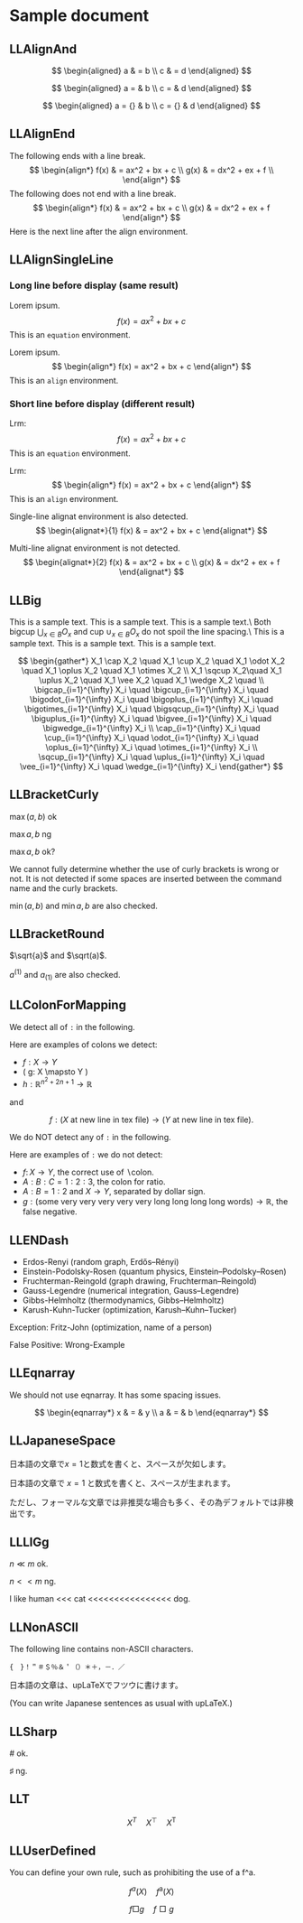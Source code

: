 # Sample document

## LLAlignAnd

$$
\begin{aligned}
    a & = b \\
    c & = d
\end{aligned}
$$

$$
\begin{aligned}
    a = & b \\
    c = & d
\end{aligned}
$$

$$
\begin{aligned}
    a = {} & b \\
    c = {} & d
\end{aligned}
$$

## LLAlignEnd

The following ends with a line break.
$$
\begin{align*}
  f(x) & = ax^2 + bx + c \\
  g(x) & = dx^2 + ex + f \\
\end{align*}
$$
The following does not end with a line break.
$$
\begin{align*}
  f(x) & = ax^2 + bx + c \\
  g(x) & = dx^2 + ex + f
\end{align*}
$$
Here is the next line after the align environment.

## LLAlignSingleLine

### Long line before display (same result)

Lorem ipsum.
$$
\begin{equation*}
    f(x) = ax^2 + bx + c
\end{equation*}
$$
This is an `equation` environment.

Lorem ipsum.
$$
\begin{align*}
f(x) = ax^2 + bx + c
\end{align*}
$$
This is an `align` environment.

### Short line before display (different result)

Lrm:
$$
\begin{equation*}
    f(x) = ax^2 + bx + c
\end{equation*}
$$
This is an `equation` environment.

Lrm:
$$
\begin{align*}
    f(x) = ax^2 + bx + c
\end{align*}
$$
This is an `align` environment.

Single-line alignat environment is also detected.
$$
\begin{alignat*}{1}
    f(x) & = ax^2 + bx + c
\end{alignat*}
$$

Multi-line alignat environment is not detected.
$$
\begin{alignat*}{2}
    f(x) & = ax^2 + bx + c \\
    g(x) & = dx^2 + ex + f
\end{alignat*}
$$

## LLBig

This is a sample text.
This is a sample text.
This is a sample text.\\
Both
bigcup $\bigcup_{x \in B} O_x$ and
cup $\cup_{x \in B} O_x$ do not spoil the line spacing.\\
This is a sample text.
This is a sample text.
This is a sample text.

$$
\begin{gather*}
 X_1 \cap X_2 \quad
 X_1 \cup X_2 \quad
 X_1 \odot X_2 \quad
 X_1 \oplus X_2 \quad
 X_1 \otimes X_2 \\
 X_1 \sqcup X_2\quad
 X_1 \uplus X_2 \quad
 X_1 \vee X_2 \quad
 X_1 \wedge X_2 \quad \\
 \bigcap_{i=1}^{\infty} X_i \quad
 \bigcup_{i=1}^{\infty} X_i \quad
 \bigodot_{i=1}^{\infty} X_i \quad
 \bigoplus_{i=1}^{\infty} X_i \quad
 \bigotimes_{i=1}^{\infty} X_i \quad
 \bigsqcup_{i=1}^{\infty} X_i \quad
 \biguplus_{i=1}^{\infty} X_i \quad
 \bigvee_{i=1}^{\infty} X_i \quad
 \bigwedge_{i=1}^{\infty} X_i \\
 \cap_{i=1}^{\infty} X_i \quad
 \cup_{i=1}^{\infty} X_i \quad
 \odot_{i=1}^{\infty} X_i \quad
 \oplus_{i=1}^{\infty} X_i \quad
 \otimes_{i=1}^{\infty} X_i \\
 \sqcup_{i=1}^{\infty} X_i \quad
 \uplus_{i=1}^{\infty} X_i \quad
 \vee_{i=1}^{\infty} X_i \quad
 \wedge_{i=1}^{\infty} X_i
\end{gather*}
$$

## LLBracketCurly

$\max(a,b)$ ok

$\max{a,b}$ ng

$\max {a,b}$ ok?

We cannot fully determine whether the use of curly brackets is wrong or not.
It is not detected if some spaces are inserted between the command name and the curly brackets.

$\min(a,b)$ and $\min{a,b}$ are also checked.

## LLBracketRound

$\sqrt{a}$ and $\sqrt(a)$.

$a^(1)$ and $a_(1)$ are also checked.

## LLColonForMapping

We detect all of `:` in the following.

Here are examples of colons we detect:

* $f:X \to Y$
* \( g: X \mapsto Y \)
* $h : \mathbb{R}^{n^2 + 2n + 1} \rightarrow \mathbb{R}$

and

$$
f:
(X \text{ at new line in tex file})
\to
(Y \text{ at new line in tex file}).
$$

We do NOT detect any of `:` in the following.

Here are examples of `:` we do not detect:

* $f\colon X \to Y$, the correct use of $\backslash$colon.
* $A:B:C = 1:2:3$, the colon for ratio.
* $A:B = 1:2$ and $X \to Y$, separated by dollar sign.
* $g: (\text{some very very very very very long long long long words}) \to \mathbb{R}$, the false negative.

## LLENDash

* Erdos-Renyi (random graph, Erdős–Rényi)
* Einstein-Podolsky-Rosen (quantum physics, Einstein–Podolsky–Rosen)
* Fruchterman-Reingold (graph drawing, Fruchterman–Reingold)
* Gauss-Legendre (numerical integration, Gauss–Legendre)
* Gibbs-Helmholtz (thermodynamics, Gibbs–Helmholtz)
* Karush-Kuhn-Tucker (optimization, Karush–Kuhn–Tucker)

Exception: Fritz-John (optimization, name of a person)

False Positive: Wrong-Example

## LLEqnarray

We should not use eqnarray. It has some spacing issues.

$$
\begin{eqnarray*}
    x & = & y \\
    a & = & b
\end{eqnarray*}
$$

## LLJapaneseSpace

日本語の文章で$x=1$と数式を書くと、スペースが欠如します。

日本語の文章で $x=1$ と数式を書くと、スペースが生まれます。

ただし、フォーマルな文章では非推奨な場合も多く、その為デフォルトでは非検出です。

## LLLlGg

$n \ll m$ ok.

$n << m$ ng.

I like human <<< cat <<<<<<<<<<<<<<<< dog.

## LLNonASCII

The following line contains non-ASCII characters.

    {　}！＂＃＄％＆＇（）＊＋，－．／

日本語の文章は、upLaTeXでフツウに書けます。

(You can write Japanese sentences as usual with upLaTeX.)

## LLSharp

$\#$ ok.

$\sharp$ ng.

## LLT

$$
\begin{equation*}
    X^T \quad X^\top \quad X^{\mathsf{T}}
\end{equation*}
$$

## LLUserDefined

You can define your own rule, such as prohibiting the use of a f^a.

$$
\begin{equation*}
    f^a(X) \quad f^{\mathrm{a}}(X)
\end{equation*}
$$

$$
\begin{equation*}
    f \Box g \quad f \mathrel{\Box} g
\end{equation*}
$$
